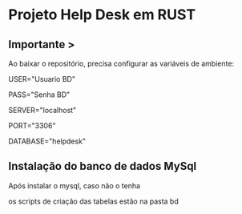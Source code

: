 # Projeto Help Desk em RUST

## Importante >

Ao baixar o repositório, precisa configurar as variáveis de ambiente:

USER="Usuario BD"

PASS="Senha BD"

SERVER="localhost"

PORT="3306"

DATABASE="helpdesk"


## Instalação do banco de dados MySql

Após instalar o mysql, caso não o tenha

os scripts de criação das tabelas estão na pasta bd